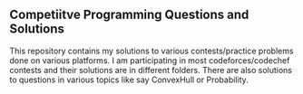## Competiitve Programming Questions and Solutions

This repository contains my solutions to various contests/practice problems done on various platforms. I am participating in most codeforces/codechef contests and their solutions are in different folders. There are also solutions to questions in various topics like say ConvexHull or Probability.
